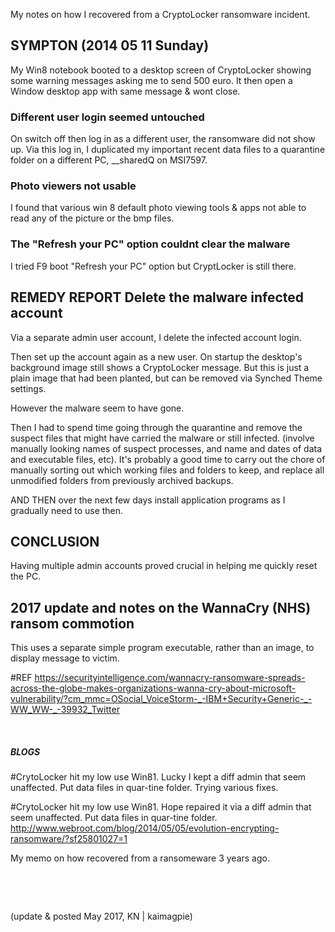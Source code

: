 My notes on how I recovered from a CryptoLocker ransomware incident.

## SYMPTON  (2014 05 11 Sunday)
My Win8 notebook booted to a desktop screen of CryptoLocker showing
some warning messages asking me to send 500 euro. It then open a Window
desktop app with same message & wont close.

### Different user login seemed untouched
On switch off then log in as a different user, the ransomware did not show up.
Via this log in, I duplicated my important recent data files to a quarantine
folder on a different PC, __sharedQ on MSI7597.

### Photo viewers not usable
I found that various win 8 default photo viewing tools & apps not able to read 
any of the picture or the bmp files.

### The "Refresh your PC" option couldnt clear the malware
I tried F9 boot "Refresh your PC" option but CryptLocker is still there.


## REMEDY REPORT  Delete the malware infected account
Via a separate admin user account, I delete the infected account login.

Then set up the account again as a new user. On startup the desktop's background
image still shows a CryptoLocker message. But this is just a plain image 
that had been planted, but can be removed via Synched Theme settings.

However the malware seem to have gone.

Then I had to spend time going through the quarantine and remove
the suspect files that might have carried the malware or still infected.
(involve manually looking names of suspect processes, and name and dates
of data and executable files, etc). It's probably a good time to
carry out the chore of manually sorting out which working files 
and folders to keep, and replace all unmodified folders from previously
archived backups.

AND THEN over the next few days install application programs as I
gradually need to use then.


## CONCLUSION
Having multiple admin accounts proved crucial in helping me quickly reset the PC.


## 2017 update and notes on the WannaCry (NHS) ransom commotion
This uses a separate simple program executable, rather than an image, to display 
message to victim.

#REF  https://securityintelligence.com/wannacry-ransomware-spreads-across-the-globe-makes-organizations-wanna-cry-about-microsoft-vulnerability/?cm_mmc=OSocial_VoiceStorm-_-IBM+Security+Generic-_-WW_WW-_-39932_Twitter

&nbsp;

##### BLOGS
#CrytoLocker hit my low use Win81. Lucky I kept a diff admin that seem unaffected. Put data files in quar-tine folder. Trying various fixes.

#CrytoLocker hit my low use Win81. Hope repaired it via a diff admin that seem unaffected. Put data files in quar-tine folder. http://www.webroot.com/blog/2014/05/05/evolution-encrypting-ransomware/?sf25801027=1

My memo on how recovered from a ransomeware 3 years ago.

&nbsp;

&nbsp;

(update & posted May 2017, KN | kaimagpie)
